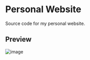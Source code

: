 # Personal Website

Source code for my personal website.

## Preview

![image](https://user-images.githubusercontent.com/47525983/104189865-490b0b00-5441-11eb-974e-651f2b3936ae.png)
